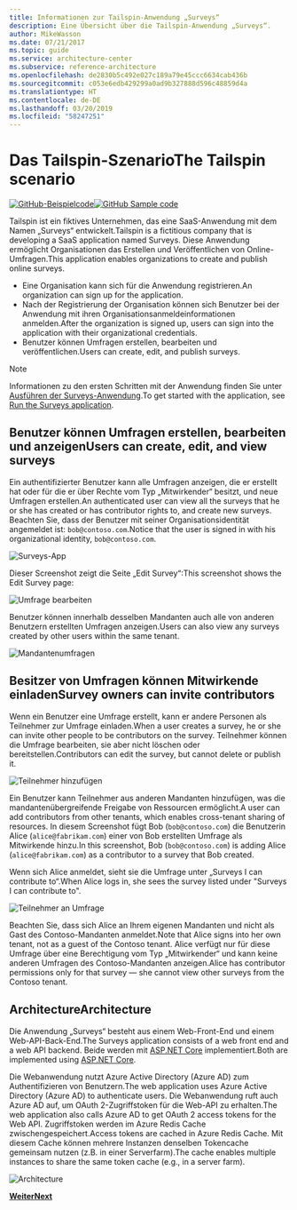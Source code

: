 ```yaml
---
title: Informationen zur Tailspin-Anwendung „Surveys“
description: Eine Übersicht über die Tailspin-Anwendung „Surveys“.
author: MikeWasson
ms.date: 07/21/2017
ms.topic: guide
ms.service: architecture-center
ms.subservice: reference-architecture
ms.openlocfilehash: de2830b5c492e027c189a79e45ccc6634cab436b
ms.sourcegitcommit: c053e6edb429299a0ad9b327888d596c48859d4a
ms.translationtype: HT
ms.contentlocale: de-DE
ms.lasthandoff: 03/20/2019
ms.locfileid: "58247251"
---
```

# <a name="the-tailspin-scenario"></a><span data-ttu-id="ecfde-103">Das Tailspin-Szenario</span><span class="sxs-lookup"><span data-stu-id="ecfde-103">The Tailspin scenario</span></span>

<span data-ttu-id="ecfde-104">[![GitHub](../_images/github.png)-Beispielcode][sample application]</span><span class="sxs-lookup"><span data-stu-id="ecfde-104">[![GitHub](../_images/github.png) Sample code][sample application]</span></span>

<span data-ttu-id="ecfde-105">Tailspin ist ein fiktives Unternehmen, das eine SaaS-Anwendung mit dem Namen „Surveys“ entwickelt.</span><span class="sxs-lookup"><span data-stu-id="ecfde-105">Tailspin is a fictitious company that is developing a SaaS application named Surveys.</span></span> <span data-ttu-id="ecfde-106">Diese Anwendung ermöglicht Organisationen das Erstellen und Veröffentlichen von Online-Umfragen.</span><span class="sxs-lookup"><span data-stu-id="ecfde-106">This application enables organizations to create and publish online surveys.</span></span>

* <span data-ttu-id="ecfde-107">Eine Organisation kann sich für die Anwendung registrieren.</span><span class="sxs-lookup"><span data-stu-id="ecfde-107">An organization can sign up for the application.</span></span>
* <span data-ttu-id="ecfde-108">Nach der Registrierung der Organisation können sich Benutzer bei der Anwendung mit ihren Organisationsanmeldeinformationen anmelden.</span><span class="sxs-lookup"><span data-stu-id="ecfde-108">After the organization is signed up, users can sign into the application with their organizational credentials.</span></span>
* <span data-ttu-id="ecfde-109">Benutzer können Umfragen erstellen, bearbeiten und veröffentlichen.</span><span class="sxs-lookup"><span data-stu-id="ecfde-109">Users can create, edit, and publish surveys.</span></span>

> [!NOTE]
> <span data-ttu-id="ecfde-110">Informationen zu den ersten Schritten mit der Anwendung finden Sie unter [Ausführen der Surveys-Anwendung].</span><span class="sxs-lookup"><span data-stu-id="ecfde-110">To get started with the application, see [Run the Surveys application].</span></span>

## <a name="users-can-create-edit-and-view-surveys"></a><span data-ttu-id="ecfde-111">Benutzer können Umfragen erstellen, bearbeiten und anzeigen</span><span class="sxs-lookup"><span data-stu-id="ecfde-111">Users can create, edit, and view surveys</span></span>

<span data-ttu-id="ecfde-112">Ein authentifizierter Benutzer kann alle Umfragen anzeigen, die er erstellt hat oder für die er über Rechte vom Typ „Mitwirkender“ besitzt, und neue Umfragen erstellen.</span><span class="sxs-lookup"><span data-stu-id="ecfde-112">An authenticated user can view all the surveys that he or she has created or has contributor rights to, and create new surveys.</span></span> <span data-ttu-id="ecfde-113">Beachten Sie, dass der Benutzer mit seiner Organisationsidentität angemeldet ist: `bob@contoso.com`.</span><span class="sxs-lookup"><span data-stu-id="ecfde-113">Notice that the user is signed in with his organizational identity, `bob@contoso.com`.</span></span>

![Surveys-App](./images/surveys-screenshot.png)

<span data-ttu-id="ecfde-115">Dieser Screenshot zeigt die Seite „Edit Survey“:</span><span class="sxs-lookup"><span data-stu-id="ecfde-115">This screenshot shows the Edit Survey page:</span></span>

![Umfrage bearbeiten](./images/edit-survey.png)

<span data-ttu-id="ecfde-117">Benutzer können innerhalb desselben Mandanten auch alle von anderen Benutzern erstellten Umfragen anzeigen.</span><span class="sxs-lookup"><span data-stu-id="ecfde-117">Users can also view any surveys created by other users within the same tenant.</span></span>

![Mandantenumfragen](./images/tenant-surveys.png)

## <a name="survey-owners-can-invite-contributors"></a><span data-ttu-id="ecfde-119">Besitzer von Umfragen können Mitwirkende einladen</span><span class="sxs-lookup"><span data-stu-id="ecfde-119">Survey owners can invite contributors</span></span>

<span data-ttu-id="ecfde-120">Wenn ein Benutzer eine Umfrage erstellt, kann er andere Personen als Teilnehmer zur Umfrage einladen.</span><span class="sxs-lookup"><span data-stu-id="ecfde-120">When a user creates a survey, he or she can invite other people to be contributors on the survey.</span></span> <span data-ttu-id="ecfde-121">Teilnehmer können die Umfrage bearbeiten, sie aber nicht löschen oder bereitstellen.</span><span class="sxs-lookup"><span data-stu-id="ecfde-121">Contributors can edit the survey, but cannot delete or publish it.</span></span>

![Teilnehmer hinzufügen](./images/add-contributor.png)

<span data-ttu-id="ecfde-123">Ein Benutzer kann Teilnehmer aus anderen Mandanten hinzufügen, was die mandantenübergreifende Freigabe von Ressourcen ermöglicht.</span><span class="sxs-lookup"><span data-stu-id="ecfde-123">A user can add contributors from other tenants, which enables cross-tenant sharing of resources.</span></span> <span data-ttu-id="ecfde-124">In diesem Screenshot fügt Bob (`bob@contoso.com`) die Benutzerin Alice (`alice@fabrikam.com`) einer von Bob erstellten Umfrage als Mitwirkende hinzu.</span><span class="sxs-lookup"><span data-stu-id="ecfde-124">In this screenshot, Bob (`bob@contoso.com`) is adding Alice (`alice@fabrikam.com`) as a contributor to a survey that Bob created.</span></span>

<span data-ttu-id="ecfde-125">Wenn sich Alice anmeldet, sieht sie die Umfrage unter „Surveys I can contribute to“.</span><span class="sxs-lookup"><span data-stu-id="ecfde-125">When Alice logs in, she sees the survey listed under "Surveys I can contribute to".</span></span>

![Teilnehmer an Umfrage](./images/contributor.png)

<span data-ttu-id="ecfde-127">Beachten Sie, dass sich Alice an Ihrem eigenen Mandanten und nicht als Gast des Contoso-Mandanten anmeldet.</span><span class="sxs-lookup"><span data-stu-id="ecfde-127">Note that Alice signs into her own tenant, not as a guest of the Contoso tenant.</span></span> <span data-ttu-id="ecfde-128">Alice verfügt nur für diese Umfrage über eine Berechtigung vom Typ „Mitwirkender“ und kann keine anderen Umfragen des Contoso-Mandanten anzeigen.</span><span class="sxs-lookup"><span data-stu-id="ecfde-128">Alice has contributor permissions only for that survey &mdash; she cannot view other surveys from the Contoso tenant.</span></span>

## <a name="architecture"></a><span data-ttu-id="ecfde-129">Architecture</span><span class="sxs-lookup"><span data-stu-id="ecfde-129">Architecture</span></span>

<span data-ttu-id="ecfde-130">Die Anwendung „Surveys“ besteht aus einem Web-Front-End und einem Web-API-Back-End.</span><span class="sxs-lookup"><span data-stu-id="ecfde-130">The Surveys application consists of a web front end and a web API backend.</span></span> <span data-ttu-id="ecfde-131">Beide werden mit [ASP.NET Core] implementiert.</span><span class="sxs-lookup"><span data-stu-id="ecfde-131">Both are implemented using [ASP.NET Core].</span></span>

<span data-ttu-id="ecfde-132">Die Webanwendung nutzt Azure Active Directory (Azure AD) zum Authentifizieren von Benutzern.</span><span class="sxs-lookup"><span data-stu-id="ecfde-132">The web application uses Azure Active Directory (Azure AD) to authenticate users.</span></span> <span data-ttu-id="ecfde-133">Die Webanwendung ruft auch Azure AD auf, um OAuth 2-Zugriffstoken für die Web-API zu erhalten.</span><span class="sxs-lookup"><span data-stu-id="ecfde-133">The web application also calls Azure AD to get OAuth 2 access tokens for the Web API.</span></span> <span data-ttu-id="ecfde-134">Zugriffstoken werden im Azure Redis Cache zwischengespeichert.</span><span class="sxs-lookup"><span data-stu-id="ecfde-134">Access tokens are cached in Azure Redis Cache.</span></span> <span data-ttu-id="ecfde-135">Mit diesem Cache können mehrere Instanzen denselben Tokencache gemeinsam nutzen (z.B. in einer Serverfarm).</span><span class="sxs-lookup"><span data-stu-id="ecfde-135">The cache enables multiple instances to share the same token cache (e.g., in a server farm).</span></span>

![Architecture](./images/architecture.png)

<span data-ttu-id="ecfde-137">[**Weiter**][authentication]</span><span class="sxs-lookup"><span data-stu-id="ecfde-137">[**Next**][authentication]</span></span>

<!-- links -->

[authentication]: authenticate.md

[Ausführen der Surveys-Anwendung]: ./run-the-app.md
[Run the Surveys application]: ./run-the-app.md
[ASP.NET Core]: /aspnet/core
[sample application]: https://github.com/mspnp/multitenant-saas-guidance
